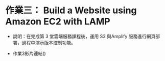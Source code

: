 # 作業三： Build a Website using Amazon EC2 with LAMP

* 說明：在完成第 3 堂雲端服務課程後，運用 S3 與Amplify 服務進行網頁部署，過程中演示版本控制功能。  

* 作業3影片連結()
